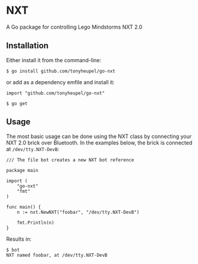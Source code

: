 # NXT
A Go package for controlling Lego Mindstorms NXT 2.0

## Installation
Either install it from the command-line:

```shell
$ go install github.com/tonyheupel/go-nxt
```

or add as a dependency emfile and install it:
```golang
import "github.com/tonyheupel/go-nxt"
```
```shell
$ go get
```

## Usage
The most basic usage can be done using the NXT class by connecting your NXT 2.0
brick over Bluetooth.  In the examples below, the brick is connected at
``` /dev/tty.NXT-DevB ```:


```golang
/// The file bot creates a new NXT bot reference

package main

import (
	"go-nxt"
	"fmt"
)

func main() {
	n := nxt.NewNXT("foobar", "/dev/tty.NXT-DevB")

	fmt.Println(n)
}
```

Results in:

```shell
$ bot
NXT named foobar, at /dev/tty.NXT-DevB
```

